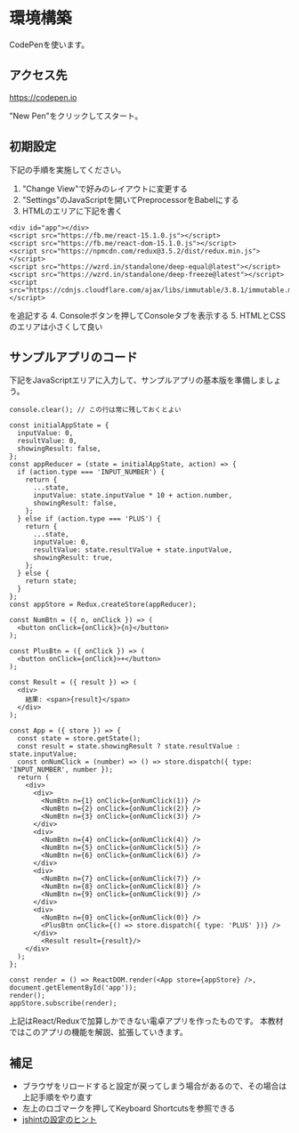 # 環境構築

CodePenを使います。

## アクセス先

<https://codepen.io>

"New Pen"をクリックしてスタート。

## 初期設定

下記の手順を実施してください。

1. "Change View"で好みのレイアウトに変更する
2. "Settings"のJavaScriptを開いてPreprocessorをBabelにする
3. HTMLのエリアに下記を書く
```
<div id="app"></div>
<script src="https://fb.me/react-15.1.0.js"></script>
<script src="https://fb.me/react-dom-15.1.0.js"></script>
<script src="https://npmcdn.com/redux@3.5.2/dist/redux.min.js"></script>
<script src="https://wzrd.in/standalone/deep-equal@latest"></script>
<script src="https://wzrd.in/standalone/deep-freeze@latest"></script>
<script src="https://cdnjs.cloudflare.com/ajax/libs/immutable/3.8.1/immutable.min.js"></script>
```
を追記する
4. Consoleボタンを押してConsoleタブを表示する
5. HTMLとCSSのエリアは小さくして良い

## サンプルアプリのコード

下記をJavaScriptエリアに入力して、サンプルアプリの基本版を準備しましょう。

```
console.clear(); // この行は常に残しておくとよい

const initialAppState = {
  inputValue: 0,
  resultValue: 0,
  showingResult: false,
};
const appReducer = (state = initialAppState, action) => {
  if (action.type === 'INPUT_NUMBER') {
    return {
      ...state,
      inputValue: state.inputValue * 10 + action.number,
      showingResult: false,
    };
  } else if (action.type === 'PLUS') {
    return {
      ...state,
      inputValue: 0,
      resultValue: state.resultValue + state.inputValue,
      showingResult: true,
    };
  } else {
    return state;
  }
};
const appStore = Redux.createStore(appReducer);

const NumBtn = ({ n, onClick }) => (
  <button onClick={onClick}>{n}</button>
);

const PlusBtn = ({ onClick }) => (
  <button onClick={onClick}>+</button>
);

const Result = ({ result }) => (
  <div>
    結果: <span>{result}</span>
  </div>
);

const App = ({ store }) => {
  const state = store.getState();
  const result = state.showingResult ? state.resultValue : state.inputValue;
  const onNumClick = (number) => () => store.dispatch({ type: 'INPUT_NUMBER', number });
  return (
    <div>
      <div>
        <NumBtn n={1} onClick={onNumClick(1)} />
        <NumBtn n={2} onClick={onNumClick(2)} />
        <NumBtn n={3} onClick={onNumClick(3)} />
      </div>
      <div>
        <NumBtn n={4} onClick={onNumClick(4)} />
        <NumBtn n={5} onClick={onNumClick(5)} />
        <NumBtn n={6} onClick={onNumClick(6)} />
      </div>
      <div>
        <NumBtn n={7} onClick={onNumClick(7)} />
        <NumBtn n={8} onClick={onNumClick(8)} />
        <NumBtn n={9} onClick={onNumClick(9)} />
      </div>
      <div>
        <NumBtn n={0} onClick={onNumClick(0)} />
        <PlusBtn onClick={() => store.dispatch({ type: 'PLUS' })} />
      </div>
        <Result result={result}/>
    </div>
  );
};

const render = () => ReactDOM.render(<App store={appStore} />, document.getElementById('app'));
render();
appStore.subscribe(render);
```

上記はReact/Reduxで加算しかできない電卓アプリを作ったものです。
本教材ではこのアプリの機能を解説、拡張していきます。

## 補足

- ブラウザをリロードすると設定が戻ってしまう場合があるので、その場合は上記手順をやり直す
- 左上のロゴマークを押してKeyboard Shortcutsを参照できる
- [jshintの設定のヒント](https://github.com/jsbin/jsbin/issues/2792#issuecomment-235769959)
